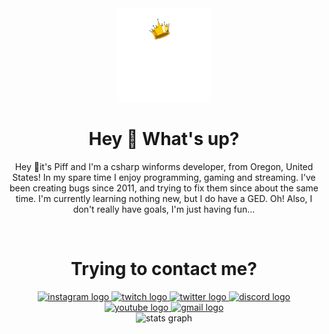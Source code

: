 <div align="center">
  <img height="150" src="https://raw.githubusercontent.com/impiff/impiff/main/Piff%20Logo%20Light.png"  />
</div>

<h1 align="center">Hey 👋 What's up?</h1>

<p align="center">Hey 👋it's Piff and I'm a csharp winforms developer, from Oregon, United States! In my spare time I enjoy programming, gaming and streaming. I've been creating bugs since 2011, and trying to fix them since about the same time. I'm currently learning nothing new, but I do have a GED. Oh! Also, I don't really have goals, I'm just having fun...  </p>

<br clear="both">

<h1 align="center">Trying to contact me?</h1>

<div align="center">
  <a href="https://www.instagram.com/impiffgram/" target="_blank">
    <img src="https://raw.githubusercontent.com/maurodesouza/profile-readme-generator/master/src/assets/icons/social/instagram/default.svg" width="52" height="40" alt="instagram logo"  />
  </a>
  <a href="https://www.twitch.tv/piffgram" target="_blank">
    <img src="https://raw.githubusercontent.com/maurodesouza/profile-readme-generator/master/src/assets/icons/social/twitch/default.svg" width="52" height="40" alt="twitch logo"  />
  </a>
  <a href="https://twitter.com/piffgram" target="_blank">
    <img src="https://raw.githubusercontent.com/maurodesouza/profile-readme-generator/master/src/assets/icons/social/twitter/default.svg" width="52" height="40" alt="twitter logo"  />
  </a>
  <a href="https://dsc.gg/piff" target="_blank">
    <img src="https://raw.githubusercontent.com/maurodesouza/profile-readme-generator/master/src/assets/icons/social/discord/default.svg" width="52" height="40" alt="discord logo"  />
  </a>
  <a href="https://www.youtube.com/@piffgram" target="_blank">
    <img src="https://raw.githubusercontent.com/maurodesouza/profile-readme-generator/master/src/assets/icons/social/youtube/default.svg" width="52" height="40" alt="youtube logo"  />
  </a>
  <a href="mailto:imstroudify@gmail.com" target="_blank">
    <img src="https://raw.githubusercontent.com/maurodesouza/profile-readme-generator/master/src/assets/icons/social/gmail/default.svg" width="52" height="40" alt="gmail logo"  />
  </a>
</div>

<div align="center">
  <img src="https://github-readme-stats.vercel.app/api?hide_title=true&hide_rank=false&show_icons=true&include_all_commits=true&count_private=true&disable_animations=false&theme=github_dark&locale=en&hide_border=true&username=impiff" height="150" alt="stats graph"  />
</div>
